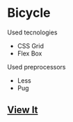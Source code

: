 # Bicycle

Used tecnologies 

* CSS Grid
* Flex Box

Used preprocessors

* Less
* Pug

## [View It](https://grant-inna.github.io/Bicycle/)
